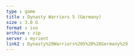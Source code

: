 ```yaml
---
type : game
title : Dynasty Warriors 5 (Germany)
size : 3.0 G
format : iso
archive : zip
server : myrient
link2 : Dynasty%20Warriors%205%20%28Germany%29
---
```

